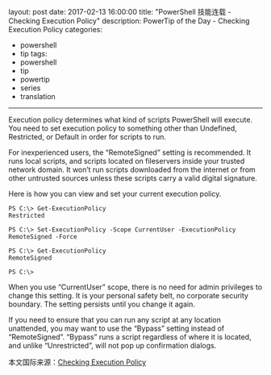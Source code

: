 ﻿layout: post
date: 2017-02-13 16:00:00
title: "PowerShell 技能连载 - Checking Execution Policy"
description: PowerTip of the Day - Checking Execution Policy
categories:
- powershell
- tip
tags:
- powershell
- tip
- powertip
- series
- translation
---
Execution policy determines what kind of scripts PowerShell will execute. You need to set execution policy to something other than Undefined, Restricted, or Default in order for scripts to run.

For inexperienced users, the “RemoteSigned” setting is recommended. It runs local scripts, and scripts located on fileservers inside your trusted network domain. It won’t run scripts downloaded from the internet or from other untrusted sources unless these scripts carry a valid digital signature.

Here is how you can view and set your current execution policy.

     
    PS C:\> Get-ExecutionPolicy
    Restricted
    
    PS C:\> Set-ExecutionPolicy -Scope CurrentUser -ExecutionPolicy RemoteSigned -Force
    
    PS C:\> Get-ExecutionPolicy
    RemoteSigned
    
    PS C:\>  
     

When you use “CurrentUser” scope, there is no need for admin privileges to change this setting. It is your personal safety belt, no corporate security boundary. The setting persists until you change it again.

If you need to ensure that you can run any script at any location unattended, you may want to use the “Bypass” setting instead of “RemoteSigned”. “Bypass” runs a script regardless of where it is located, and unlike “Unrestricted”, will not pop up confirmation dialogs.

<!--more-->
本文国际来源：[Checking Execution Policy](http://community.idera.com/powershell/powertips/b/tips/posts/checking-execution-policy)
